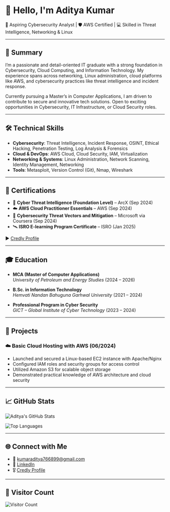 # 👋 Hello, I'm Aditya Kumar

🎯 Aspiring Cybersecurity Analyst | 🛡️ AWS Certified | 💻 Skilled in Threat Intelligence, Networking & Linux

---

## 🧾 Summary

I’m a passionate and detail-oriented IT graduate with a strong foundation in Cybersecurity, Cloud Computing, and Information Technology. My experience spans across networking, Linux administration, cloud platforms like AWS, and cybersecurity practices like threat intelligence and incident response.

Currently pursuing a Master’s in Computer Applications, I am driven to contribute to secure and innovative tech solutions. Open to exciting opportunities in Cybersecurity, IT Infrastructure, or Cloud Security roles.

---

## 🛠️ Technical Skills

- **Cybersecurity**: Threat Intelligence, Incident Response, OSINT, Ethical Hacking, Penetration Testing, Log Analysis & Forensics
- **Cloud & DevOps**: AWS Cloud, Cloud Security, IAM, Virtualization
- **Networking & Systems**: Linux Administration, Network Scanning, Identity Management, Networking
- **Tools**: Metasploit, Version Control (Git), Nmap, Wireshark

---

## 📜 Certifications

- 🧠 **Cyber Threat Intelligence (Foundation Level)** – ArcX (Sep 2024)  
- ☁️ **AWS Cloud Practitioner Essentials** – AWS (Sep 2024)  
- 🔐 **Cybersecurity Threat Vectors and Mitigation** – Microsoft via Coursera (Sep 2024)  
- 🛰️ **ISRO E-learning Program Certificate** – ISRO (Jan 2025)  

▶️ [Credly Profile](https://www.credly.com/users/aditya-kumar.c9be8cb7)

---

## 🎓 Education

- **MCA (Master of Computer Applications)**  
  *University of Petroleum and Energy Studies* (2024 – 2026)

- **B.Sc. in Information Technology**  
  *Hemvati Nandan Bahuguna Garhwal University* (2021 – 2024)

- **Professional Program in Cyber Security**  
  *GICT – Global Institute of Cyber Technology* (2023 – 2024)

---

## 💼 Projects

### ☁️ Basic Cloud Hosting with AWS (06/2024)
- Launched and secured a Linux-based EC2 instance with Apache/Nginx
- Configured IAM roles and security groups for access control
- Utilized Amazon S3 for scalable object storage
- Demonstrated practical knowledge of AWS architecture and cloud security

---

## 📈 GitHub Stats

![Aditya's GitHub Stats](https://github-readme-stats.vercel.app/api?username=Aditya-Kumar-19&show_icons=true&theme=radical)

![Top Languages](https://github-readme-stats.vercel.app/api/top-langs/?username=Aditya-Kumar-19&layout=compact&theme=radical)

---

## 🌐 Connect with Me

- 📧 [kumaraditya766899@gmail.com](mailto:kumaraditya766899@gmail.com)  
- 💼 [LinkedIn](https://www.linkedin.com/in/kumaraditya766899)  
- 🎖️ [Credly Profile](https://www.credly.com/users/aditya-kumar.c9be8cb7)

---

## 👀 Visitor Count

![Visitor Count](https://komarev.com/ghpvc/?username=Aditya-Kumar-19&color=blue)

